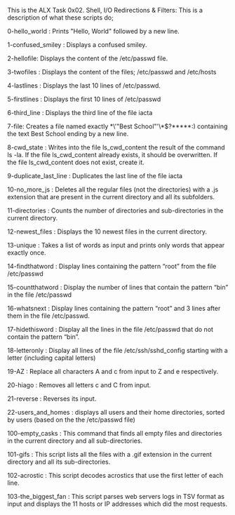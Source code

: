 This is the ALX Task 0x02. Shell, I/O Redirections & Filters:
This is a description of what these scripts do;

0-hello_world : Prints "Hello, World" followed by a new line.

1-confused_smiley : Displays a confused smiley.

2-hellofile: Displays the content of the /etc/passwd file.

3-twofiles : Displays the content of the files; /etc/passwd and /etc/hosts

4-lastlines : Displays the last 10 lines of /etc/passwd.

5-firstlines : Displays the first 10 lines of /etc/passwd

6-third_line : Displays the third line of the file iacta

7-file: Creates a file named exactly \*\\'"Best School"\'\\*$\?\*\*\*\*\*:) containing the text Best School ending by a new line.

8-cwd_state : Writes into the file ls_cwd_content the result of the command ls -la. If the file ls_cwd_content already exists, it should be overwritten. If the file ls_cwd_content does not exist, create it.

9-duplicate_last_line : Duplicates the last line of the file iacta

10-no_more_js : Deletes all the regular files (not the directories) with a .js extension that are present in the current directory and all its subfolders.

11-directories : Counts the number of directories and sub-directories in the current directory.

12-newest_files : Displays the 10 newest files in the current directory.

13-unique : Takes a list of words as input and prints only words that appear exactly once.

14-findthatword : Display lines containing the pattern “root” from the file /etc/passwd

15-countthatword : Display the number of lines that contain the pattern “bin” in the file /etc/passwd

16-whatsnext : Display lines containing the pattern “root” and 3 lines after them in the file /etc/passwd.

17-hidethisword : Display all the lines in the file /etc/passwd that do not contain the pattern “bin”.

18-letteronly : Display all lines of the file /etc/ssh/sshd_config starting with a letter (including capital letters)

19-AZ : Replace all characters A and c from input to Z and e respectively.

20-hiago : Removes all letters c and C from input.

21-reverse : Reverses its input.

22-users_and_homes : displays all users and their home directories, sorted by users (based on the the /etc/passwd file)

100-empty_casks : This command that finds all empty files and directories in the current directory and all sub-directories.

101-gifs : This script lists all the files with a .gif extension in the current directory and all its sub-directories.

102-acrostic : This script decodes acrostics that use the first letter of each line.

103-the_biggest_fan : This script parses web servers logs in TSV format as input and displays the 11 hosts or IP addresses which did the most requests.

